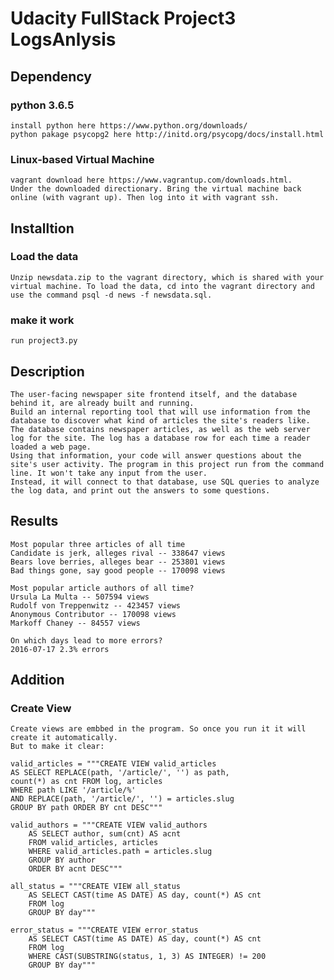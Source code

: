 # Udacity FullStack Project3 LogsAnlysis

## Dependency 
### python 3.6.5
    install python here https://www.python.org/downloads/
    python pakage psycopg2 here http://initd.org/psycopg/docs/install.html
### Linux-based Virtual Machine
    vagrant download here https://www.vagrantup.com/downloads.html.
    Under the downloaded directionary. Bring the virtual machine back online (with vagrant up). Then log into it with vagrant ssh.

## Installtion
### Load the data
    Unzip newsdata.zip to the vagrant directory, which is shared with your virtual machine. To load the data, cd into the vagrant directory and use the command psql -d news -f newsdata.sql.
### make it work
    run project3.py

## Description
    The user-facing newspaper site frontend itself, and the database behind it, are already built and running. 
    Build an internal reporting tool that will use information from the database to discover what kind of articles the site's readers like. 
    The database contains newspaper articles, as well as the web server log for the site. The log has a database row for each time a reader loaded a web page. 
    Using that information, your code will answer questions about the site's user activity. The program in this project run from the command line. It won't take any input from the user. 
    Instead, it will connect to that database, use SQL queries to analyze the log data, and print out the answers to some questions.
        
## Results
    Most popular three articles of all time
    Candidate is jerk, alleges rival -- 338647 views
    Bears love berries, alleges bear -- 253801 views
    Bad things gone, say good people -- 170098 views

    Most popular article authors of all time?
    Ursula La Multa -- 507594 views
    Rudolf von Treppenwitz -- 423457 views
    Anonymous Contributor -- 170098 views
    Markoff Chaney -- 84557 views

    On which days lead to more errors?
    2016-07-17 2.3% errors

## Addition
### Create View
    Create views are embbed in the program. So once you run it it will create it automatically.
    But to make it clear:
    
    valid_articles = """CREATE VIEW valid_articles
    AS SELECT REPLACE(path, '/article/', '') as path,
    count(*) as cnt FROM log, articles
    WHERE path LIKE '/article/%'
    AND REPLACE(path, '/article/', '') = articles.slug
    GROUP BY path ORDER BY cnt DESC"""

    valid_authors = """CREATE VIEW valid_authors
        AS SELECT author, sum(cnt) AS acnt
        FROM valid_articles, articles
        WHERE valid_articles.path = articles.slug
        GROUP BY author
        ORDER BY acnt DESC"""

    all_status = """CREATE VIEW all_status
        AS SELECT CAST(time AS DATE) AS day, count(*) AS cnt
        FROM log
        GROUP BY day"""

    error_status = """CREATE VIEW error_status
        AS SELECT CAST(time AS DATE) AS day, count(*) AS cnt
        FROM log
        WHERE CAST(SUBSTRING(status, 1, 3) AS INTEGER) != 200
        GROUP BY day"""

